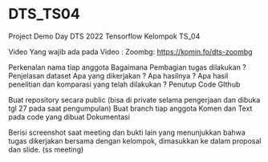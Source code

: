 # DTS_TS04

Project Demo Day DTS 2022 Tensorflow Kelompok TS_04

Video Yang wajib ada pada Video : Zoombg: https://komin.fo/dts-zoombg

Perkenalan nama tiap anggota
Bagaimana Pembagian tugas dilakukan ?
Penjelasan dataset
Apa yang dikerjakan ?
Apa hasilnya ?
Apa hasil penelitian dan komparasi yang telah dilakukan ?
Penutup
Code GIthub

Buat repository secara public (bisa di private selama pengerjaan dan dibuka tgl 27 pada saat pengumpulan)
Buat branch tiap anggota
Komen dan Text pada code yang dibuat
Dokumentasi

Berisi screenshot saat meeting dan bukti lain yang menunjukkan bahwa tugas dikerjakan bersama dengan kelompok, dimasukkan ke dalam proposal dan slide. (ss meeting)
